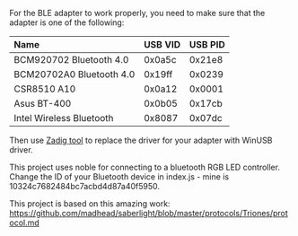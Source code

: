 
For the BLE adapter to work properly, you need to make sure that the adapter is one
of the following:

| Name | USB VID | USB PID |
|:---- | :------ | :-------|
| BCM920702 Bluetooth 4.0 | 0x0a5c | 0x21e8 |
| BCM20702A0 Bluetooth 4.0 | 0x19ff | 0x0239 |
| CSR8510 A10 | 0x0a12 | 0x0001 |
| Asus BT-400 | 0x0b05 | 0x17cb |
| Intel Wireless Bluetooth | 0x8087 | 0x07dc |

Then use [Zadig tool](http://zadig.akeo.ie) to replace the driver for your adapter with WinUSB driver.

This project uses noble for connecting to a bluetooth RGB LED controller.
Change the ID of your Bluetooth device in index.js - mine is 10324c7682484bc7acbd4d87a40f5950.

This project is based on this amazing work:
https://github.com/madhead/saberlight/blob/master/protocols/Triones/protocol.md

